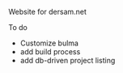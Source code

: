 Website for dersam.net

To do

- Customize bulma
- add build process
- add db-driven project listing
